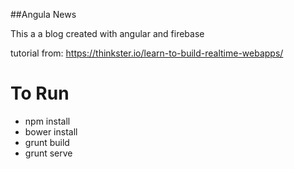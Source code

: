 ##Angula News

This a a blog created with angular and firebase

tutorial from: https://thinkster.io/learn-to-build-realtime-webapps/


# To Run

- npm install
- bower install
- grunt build
- grunt serve